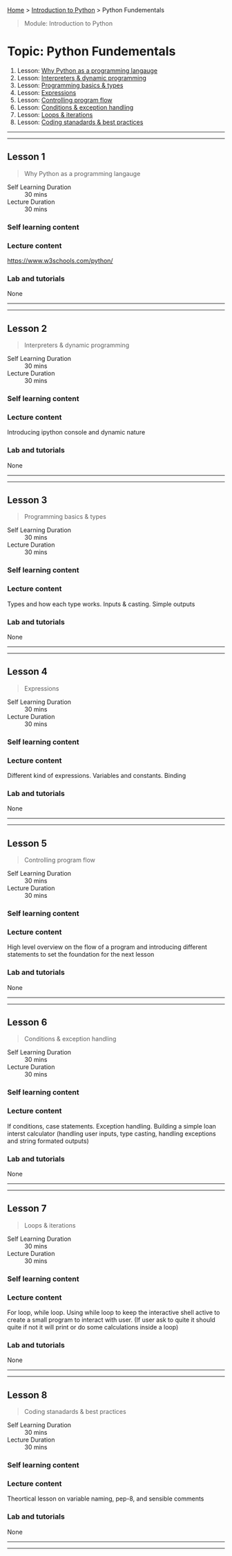 [Home](../README.md) > [Introduction to Python](./README.md) > Python Fundementals

> Module: Introduction to Python

# Topic: Python Fundementals

1. Lesson: [Why Python as a programming langauge](#lesson-1)
1. Lesson: [Interpreters & dynamic programming](#lesson-2)
1. Lesson: [Programming basics & types](#lesson-3)
1. Lesson: [Expressions](#lesson-4)
1. Lesson: [Controlling program flow](#lesson-5)
1. Lesson: [Conditions & exception handling](#lesson-6)
1. Lesson: [Loops & iterations](#lesson-7)
1. Lesson: [Coding stanadards & best practices](#lesson-8)

---

---

## Lesson 1

> Why Python as a programming langauge

<dl>
<dt>Self Learning Duration</dt>
<dd>30 mins</dd>
<dt>Lecture Duration</dt>
<dd>30 mins</dd>
</dl>

### Self learning content


### Lecture content

https://www.w3schools.com/python/

### Lab and tutorials

None

---

---

## Lesson 2

> Interpreters & dynamic programming

<dl>
<dt>Self Learning Duration</dt>
<dd>30 mins</dd>
<dt>Lecture Duration</dt>
<dd>30 mins</dd>
</dl>

### Self learning content


### Lecture content

Introducing ipython console and dynamic nature 

### Lab and tutorials

None

---

---

## Lesson 3

> Programming basics & types

<dl>
<dt>Self Learning Duration</dt>
<dd>30 mins</dd>
<dt>Lecture Duration</dt>
<dd>30 mins</dd>
</dl>

### Self learning content



### Lecture content

Types and how each type works. 
Inputs & casting. 
Simple outputs

### Lab and tutorials

None

---

---

## Lesson 4

> Expressions

<dl>
<dt>Self Learning Duration</dt>
<dd>30 mins</dd>
<dt>Lecture Duration</dt>
<dd>30 mins</dd>
</dl>

### Self learning content



### Lecture content

Different kind of expressions. 
Variables and constants. 
Binding

### Lab and tutorials

None

---

---

## Lesson 5

> Controlling program flow

<dl>
<dt>Self Learning Duration</dt>
<dd>30 mins</dd>
<dt>Lecture Duration</dt>
<dd>30 mins</dd>
</dl>

### Self learning content



### Lecture content

High level overview on the flow of a program and introducing different statements to set the foundation for the next lesson

### Lab and tutorials

None

---

---

## Lesson 6

> Conditions & exception handling

<dl>
<dt>Self Learning Duration</dt>
<dd>30 mins</dd>
<dt>Lecture Duration</dt>
<dd>30 mins</dd>
</dl>

### Self learning content



### Lecture content

If conditions, case statements. 
Exception handling. 
Building a simple loan interst calculator (handling user inputs, type casting, handling exceptions and string formated outputs)

### Lab and tutorials

None

---

---

## Lesson 7

> Loops & iterations

<dl>
<dt>Self Learning Duration</dt>
<dd>30 mins</dd>
<dt>Lecture Duration</dt>
<dd>30 mins</dd>
</dl>

### Self learning content



### Lecture content

For loop, while loop. 
Using while loop to keep the interactive shell active to create a small program to interact with user. (If user ask to quite it should quite if not it will print or do some calculations inside a loop)

### Lab and tutorials

None

---

---

## Lesson 8

> Coding stanadards & best practices

<dl>
<dt>Self Learning Duration</dt>
<dd>30 mins</dd>
<dt>Lecture Duration</dt>
<dd>30 mins</dd>
</dl>

### Self learning content



### Lecture content

Theortical lesson on variable naming, pep-8, and sensible comments

### Lab and tutorials

None

---

---